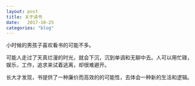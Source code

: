 ```yaml
---
layout: post
title: 关于读书
date:   2017-10-25
categories: "blog"
---
```


小时候的男孩子喜欢看书的可能不多。   

可能人走过了天真烂漫的时光，就会下沉，沉到单调和无聊中去。人可以用忙碌，娱乐，工作，追求来试着逃离，却很难避开。  

长大才发现，书提供了一种廉价而高效的的可能性，去体会一种新的生活和逻辑。
